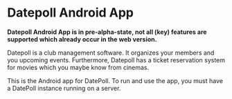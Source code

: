 # Datepoll Android App
**Datepoll Android App is in pre-alpha-state, not all (key) features are supported which already occur in the web version.**

Datepoll is a club management software. It organizes your members and you upcoming events.
Furthermore, Datepoll has a ticket reservation system for movies which you maybe know from cinemas.

This is the Android app for DatePoll. To run and use the app, you must have a DatePoll instance running on a server. 
